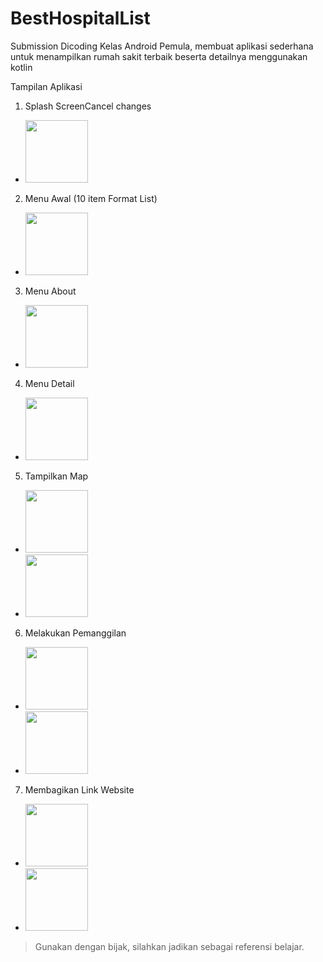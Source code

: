 # BestHospitalList
Submission Dicoding Kelas Android Pemula, membuat aplikasi sederhana untuk menampilkan rumah sakit terbaik beserta detailnya menggunakan kotlin

Tampilan Aplikasi
1. Splash ScreenCancel changes
  - <img width="100" src="https://user-images.githubusercontent.com/65103585/118408238-44888480-b6b7-11eb-96cd-9add089cc4c3.jpeg">

2. Menu Awal (10 item Format List)
  - <img width="100" src="https://user-images.githubusercontent.com/65103585/118408264-67b33400-b6b7-11eb-9ea2-928ee3a70468.jpeg">

3. Menu About
  - <img width="100" src="https://user-images.githubusercontent.com/65103585/118408291-8a454d00-b6b7-11eb-9a42-4ee5f09efb67.jpeg">

4. Menu Detail
  - <img width="100" src="https://user-images.githubusercontent.com/65103585/118408297-93361e80-b6b7-11eb-9e59-ddc10fe79bf8.jpeg">

5. Tampilkan Map
  - <img width="100" src="https://user-images.githubusercontent.com/65103585/118408334-c11b6300-b6b7-11eb-9fa7-bebd50584bce.jpeg">
  - <img width="100" src="https://user-images.githubusercontent.com/65103585/118408342-c678ad80-b6b7-11eb-8128-2e45f9fdec1e.jpeg">

6. Melakukan Pemanggilan
  - <img width="100" src="https://user-images.githubusercontent.com/65103585/118408362-de503180-b6b7-11eb-8cbc-a4c4aa1c5bd2.jpeg">
  - <img width="100" src="https://user-images.githubusercontent.com/65103585/118408366-e27c4f00-b6b7-11eb-8c57-2551a25f56d6.jpeg">

7. Membagikan Link Website
  - <img width="100" src="https://user-images.githubusercontent.com/65103585/118408386-ffb11d80-b6b7-11eb-9de8-498ee9e37bf0.jpeg">
  - <img width="100" src="https://user-images.githubusercontent.com/65103585/118408388-02137780-b6b8-11eb-8cdf-6aad30b9d19d.jpeg">

> Gunakan dengan bijak, silahkan jadikan sebagai referensi belajar.
